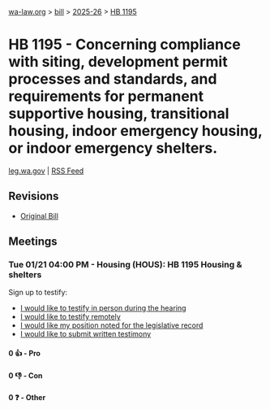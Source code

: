 [wa-law.org](/) > [bill](/bill/) > [2025-26](/bill/2025-26/) > [HB 1195](/bill/2025-26/hb/1195/)

# HB 1195 - Concerning compliance with siting, development permit processes and standards, and requirements for permanent supportive housing, transitional housing, indoor emergency housing, or indoor emergency shelters.
[leg.wa.gov](https://app.leg.wa.gov/billsummary?BillNumber=1195&Year=2025&Initiative=false) | [RSS Feed](./rss.xml)

## Revisions
* [Original Bill](1/)

## Meetings
### Tue 01/21 04:00 PM - Housing (HOUS): HB 1195 Housing & shelters
Sign up to testify:
* [I would like to testify in person during the hearing](https://app.leg.wa.gov/csi/Testifier/Add?chamber=House&mId=32456&aId=161465&caId=24884&tId=1)
* [I would like to testify remotely](https://app.leg.wa.gov/csi/Testifier/Add?chamber=House&mId=32456&aId=161465&caId=24884&tId=2)
* [I would like my position noted for the legislative record](https://app.leg.wa.gov/csi/Testifier/Add?chamber=House&mId=32456&aId=161465&caId=24884&tId=3)
* [I would like to submit written testimony](https://app.leg.wa.gov/csi/Testifier/Add?chamber=House&mId=32456&aId=161465&caId=24884&tId=4)

#### 0 👍 - Pro

#### 0 👎 - Con

#### 0 ❓ - Other
